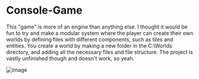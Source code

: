 # Console-Game
This "game" is more of an engine than anything else. I thought it would be fun to try and make a modular system where the player can create their own worlds by defining files with different components, such as tiles and entities.
You create a world by making a new folder in the C:\Worlds directory, and adding all the necessary files and file structure. The project is vastly unfinished though and doesn't work, so yeah.

![image](https://github.com/DavidRL77/Console-Game/assets/89250604/2ef1cb75-d760-4499-8132-e38d1708485d)
